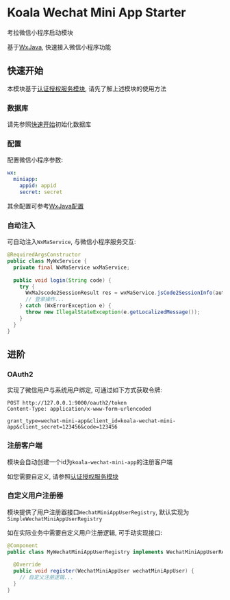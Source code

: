 # Koala Wechat Mini App Starter

考拉微信小程序启动模块

基于[WxJava](https://github.com/Wechat-Group/WxJava), 快速接入微信小程序功能

## 快速开始

本模块基于[认证授权服务模块](/components/koala-authorization-server-starter), 请先了解上述模块的使用方法

### 数据库

请先参照[快速开始](/guide/getting-started.md#初始化数据库)初始化数据库

### 配置

配置微信小程序参数:

```yaml
wx:
  miniapp:
    appid: appid
    secret: secret
```

其余配置可参考[WxJava配置](https://github.com/Wechat-Group/WxJava/tree/develop/spring-boot-starters/wx-java-miniapp-spring-boot-starter)

### 自动注入

可自动注入`WxMaService`, 与微信小程序服务交互:

```java
@RequiredArgsConstructor
public class MyWxService {
  private final WxMaService wxMaService;
    
  public void login(String code) {
    try {
      WxMaJscode2SessionResult res = wxMaService.jsCode2SessionInfo(authentication.getCode());
      // 登录操作...
    } catch (WxErrorException e) {
      throw new IllegalStateException(e.getLocalizedMessage());
    }
  }
}
```

## 进阶

### OAuth2

实现了微信用户与系统用户绑定, 可通过如下方式获取令牌:

```http
POST http://127.0.0.1:9000/oauth2/token
Content-Type: application/x-www-form-urlencoded

grant_type=wechat-mini-app&client_id=koala-wechat-mini-app&client_secret=123456&code=123456
```

### 注册客户端

模块会自动创建一个id为`koala-wechat-mini-app`的注册客户端

如您需要自定义, 请参照[认证授权服务模块](/components/koala-authorization-server-starter)

### 自定义用户注册器

模块提供了用户注册器接口`WechatMiniAppUserRegistry`, 默认实现为`SimpleWechatMiniAppUserRegistry`

如在实际业务中需要自定义用户注册逻辑, 可手动实现接口:

```java
@Component
public class MyWechatMiniAppUserRegistry implements WechatMiniAppUserRegistry {
  
  @Override
  public void register(WechatMiniAppUser wechatMiniAppUser) {
    // 自定义注册逻辑...
  }
}
```

